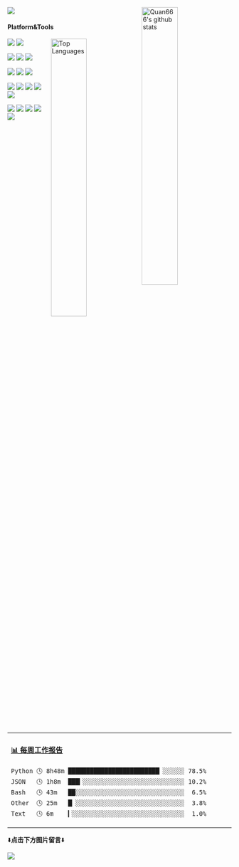 [![](https://count.getloli.com/get/@Quan666.github.readme)](https://count.getloli.com/)
 <img align="right" width="40%" src="https://github-readme-stats.vercel.app/api?username=quan666&show_icons=true&icon_color=0366d6&bg_color=ffffff&hide_title=true&hide=contribs&include_all_commits=true" alt="Quan666's github stats"/>
#### Platform&Tools
<img align="right" width="40%" src="https://github-readme-stats.vercel.app/api/top-langs/?username=quan666&layout=compact" alt="Top Languages"/>

[![](https://img.shields.io/badge/OS-CentOS-262577?style=flat-square&logo=CentOS&logoColor=ffffff)](https://www.centos.org/)
[![](https://img.shields.io/badge/Windows-10-2376bc?style=flat-square&logo=windows&logoColor=ffffff)](https://www.microsoft.com/windows/get-windows-10)

[![](https://img.shields.io/badge/IDE-PyCharm-blue?style=flat-square&logo=pycharm&logoColor=ffffff)](https://www.jetbrains.com/pycharm/)
[![](https://img.shields.io/badge/IDE-Intellij%20Idea-red?style=flat-square&logo=intellij%20idea&logoColor=ffffff)](https://www.jetbrains.com/idea/)
[![](https://img.shields.io/badge/IDE-Visual%20Studio%20Code-blue?style=flat-square&logo=visual-studio-code&logoColor=ffffff)](https://code.visualstudio.com/)

[![](https://img.shields.io/badge/-Java-007396?style=flat-square&logo=java&logoColor=white)](https://www.java.com/)
[![](https://img.shields.io/badge/-Spring-6DB33F?style=flat-square&logo=java&logoColor=white)](https://spring.io/)
[![](https://img.shields.io/badge/-Apache%20Maven-C71A36?style=flat-square&logo=apache%20maven&logoColor=white)](https://maven.apache.org/)

[![](https://img.shields.io/badge/-HTML5-E34F26?style=flat-square&logo=html5&logoColor=white)](https://html.spec.whatwg.org/)
[![](https://img.shields.io/badge/-CSS3-1572B6?style=flat-square&logo=css3&logoColor=white)](https://www.w3.org/Style/CSS/)
[![](https://img.shields.io/badge/-JavaScript-f7e018?style=flat-square&logo=javascript&logoColor=white)](https://www.ecma-international.org/)
[![](https://img.shields.io/badge/-Vue.js-4fc08d?style=flat-square&logo=vue.js&logoColor=ffffff)](https://vuejs.org/)
[![](https://img.shields.io/badge/-NPM-cb3837?style=flat-square&logo=npm&logoColor=white)](https://npmjs.com/)

[![](https://img.shields.io/badge/-Python-3776AB?style=flat-square&logo=python&logoColor=white)](https://www.python.org/)
[![](https://img.shields.io/badge/-Docker-2496ED?style=flat-square&logo=docker&logoColor=ffffff)](https://www.docker.com/)
[![](https://img.shields.io/badge/-Git-f05032?style=flat-square&logo=git&logoColor=white)](https://git-scm.com/)
[![](https://img.shields.io/badge/-Linux-fcc624?style=flat-square&logo=linux&logoColor=white)](https://www.linuxfoundation.org/)
[![](https://img.shields.io/badge/-Nginx-269539?style=flat-square&logo=nginx&logoColor=ffffff)](https://nginx.org/)


<table>
<tr>
<td valign="top" width="50%">
 
  <!-- waka-box start -->
#### <a href="https://gist.github.com/204ad9111ce51ffe775886f66538b500" target="_blank">📊 每周工作报告</a>
```text
Python 🕓 8h48m █████████████████████████▏░░░░░░ 78.5%
JSON   🕓 1h8m  ███▎░░░░░░░░░░░░░░░░░░░░░░░░░░░░ 10.2%
Bash   🕓 43m   ██░░░░░░░░░░░░░░░░░░░░░░░░░░░░░░  6.5%
Other  🕓 25m   █▏░░░░░░░░░░░░░░░░░░░░░░░░░░░░░░  3.8%
Text   🕓 6m    ▎░░░░░░░░░░░░░░░░░░░░░░░░░░░░░░░  1.0%
```
<!-- Powered by https://github.com/journey-ad/waka-box-go . -->
<!-- waka-box end -->

</td>
</tr>
</table>


⬇️**点击下方图片留言**⬇️

[![](https://chat.getloli.com/room/@Quan666.github/svg?width=480&height=200&limit=20&theme=light&title=Quan666@github:%20~&fontSize=13)](https://chat.getloli.com/room/@Quan666.github?title=Quan666的留言板)








<!--
**Quan666/Quan666** is a ✨ _special_ ✨ repository because its `README.md` (this file) appears on your GitHub profile.

Here are some ideas to get you started:

- 🔭 I’m currently working on ...
- 🌱 I’m currently learning ...
- 👯 I’m looking to collaborate on ...
- 🤔 I’m looking for help with ...
- 💬 Ask me about ...
- 📫 How to reach me: ...
- 😄 Pronouns: ...
- ⚡ Fun fact: ...
-->
